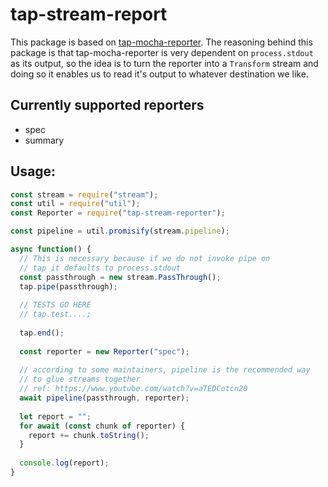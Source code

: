 # tap-stream-report

This package is based on [tap-mocha-reporter](https://github.com/tapjs/tap-mocha-reporter). The reasoning behind this package is that tap-mocha-reporter is very dependent on `process.stdout` as its output, so the idea is to turn the reporter into a `Transform` stream and doing so it enables us to read it's output to whatever destination we like.

## Currently supported reporters
 - spec
 - summary

## Usage:

```javascript
const stream = require("stream");
const util = require("util");
const Reporter = require("tap-stream-reporter");

const pipeline = util.promisify(stream.pipeline);

async function() {
  // This is necessary because if we do not invoke pipe on
  // tap it defaults to process.stdout
  const passthrough = new stream.PassThrough();
  tap.pipe(passthrough);
  
  // TESTS GO HERE
  // tap.test....;
  
  tap.end();
  
  const reporter = new Reporter("spec");
  
  // according to some maintainers, pipeline is the recommended way
  // to glue streams together
  // ref: https://www.youtube.com/watch?v=aTEDCotcn20
  await pipeline(passthrough, reporter);
  
  let report = "";
  for await (const chunk of reporter) {
    report += chunk.toString();
  }
  
  console.log(report);
}
```